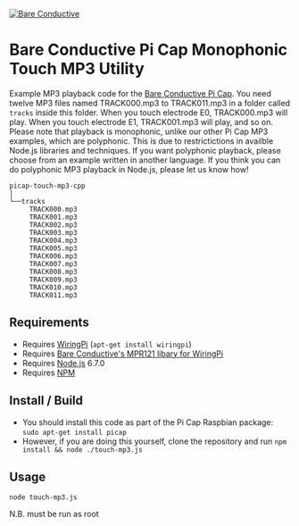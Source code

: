[![Bare Conductive](http://bareconductive.com/assets/images/LOGO_256x106.png)](http://www.bareconductive.com/)

# Bare Conductive Pi Cap Monophonic Touch MP3 Utility

Example MP3 playback code for the [Bare Conductive Pi Cap](http://www.bareconductive.com/shop/pi-cap/). You need twelve MP3 files named TRACK000.mp3 to TRACK011.mp3 in a folder called `tracks` inside this folder. When you touch electrode E0, TRACK000.mp3 will play. When you touch electrode E1, TRACK001.mp3 will play, and so on. Please note that playback is monophonic, unlike our other Pi Cap MP3 examples, which are polyphonic. This is due to restrictictions in availble Node.js libraries and techniques. If you want polyphonic playback, please choose from an example written in another language. If you think you can do polyphonic MP3 playback in Node.js, please let us know how!

    picap-touch-mp3-cpp    
    │
    └──tracks
         TRACK000.mp3    
         TRACK001.mp3  
         TRACK002.mp3  
         TRACK003.mp3  
         TRACK004.mp3  
         TRACK005.mp3  
         TRACK006.mp3  
         TRACK007.mp3  
         TRACK008.mp3  
         TRACK009.mp3  
         TRACK010.mp3  
         TRACK011.mp3  

## Requirements
* Requires [WiringPi](http://wiringpi.com/) (`apt-get install wiringpi`)
* Requires [Bare Conductive's MPR121 libary for WiringPi](https://github.com/BareConductive/wiringpi-mpr121)
* Requires [Node.js](https://nodejs.org/en/) 6.7.0
* Requires [NPM](https://www.npmjs.com/)

## Install / Build

* You should install this code as part of the Pi Cap Raspbian package: `sudo apt-get install picap`    
* However, if you are doing this yourself, clone the repository and run `npm install && node ./touch-mp3.js`

## Usage

    node touch-mp3.js

N.B. must be run as root       